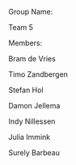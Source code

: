 Group Name:

Team 5

Members: 

Bram de Vries

Timo Zandbergen

Stefan Hol

Damon Jellema

Indy Nillessen

Julia Immink

Surely Barbeau
